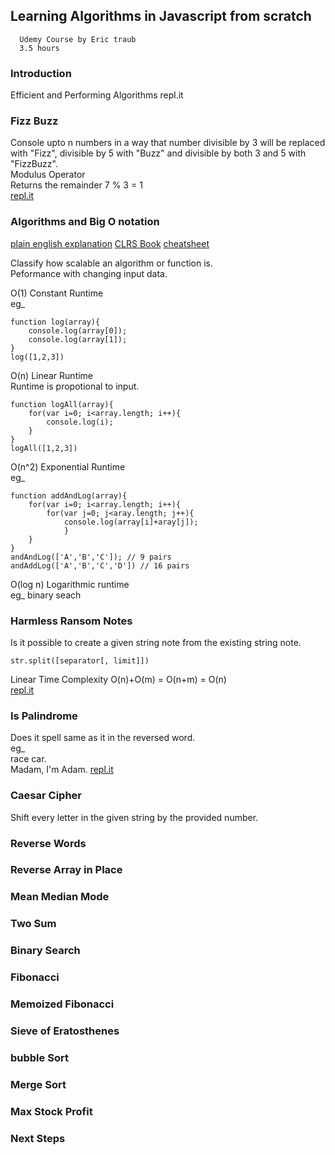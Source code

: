 
## Learning Algorithms in Javascript from scratch

	  Udemy Course by Eric traub
	  3.5 hours
  
### Introduction  
Efficient and Performing Algorithms
repl.it

### Fizz Buzz  
Console upto n numbers in a way that number divisible by 3 will be replaced with "Fizz", divisible by 5 with "Buzz" and divisible by both 3 and 5 with "FizzBuzz".  
Modulus Operator  
Returns the remainder 7 % 3 = 1  
[repl.it](https://repl.it/@AjinkyaNarwade/fizzBuzz)

### Algorithms and Big O notation  
[plain english explanation](https://stackoverflow.com/questions/487258/what-is-a-plain-english-explanation-of-big-o-notation)
[CLRS Book](https://ocw.mit.edu/courses/electrical-engineering-and-computer-science/6-046j-introduction-to-algorithms-sma-5503-fall-2005/index.htm)
[cheatsheet](http://bigocheatsheet.com/)

Classify how scalable an algorithm or function is.  
Peformance with changing input data.  

O(1) Constant Runtime  
eg_ 

	function log(array){
		console.log(array[0]);
		console.log(array[1]);
	}
	log([1,2,3])

O(n) Linear Runtime   
Runtime is propotional to input.  
	
	function logAll(array){
		for(var i=0; i<array.length; i++){
			console.log(i);
		}
	}
	logAll([1,2,3])

O(n^2) Exponential Runtime  
eg_
	
	function addAndLog(array){
		for(var i=0; i<array.length; i++){
			for(var j=0; j<aray.length; j++){
				console.log(array[i]+aray[j]);
				}
		}
	} 
	andAndLog(['A','B','C']); // 9 pairs
	andAddLog(['A','B','C','D']) // 16 pairs

O(log n) Logarithmic runtime  
eg_ binary seach  

### Harmless Ransom Notes  
Is it possible to create a given string note from the existing string note.  
```
str.split([separator[, limit]])
```
Linear Time Complexity O(n)+O(m)  = O(n+m) = O(n)   
[repl.it](https://repl.it/@AjinkyaNarwade/harmlesRansomNote)  


### Is Palindrome  
Does it spell same as it in the reversed word.  
eg_   
race car.  
Madam, I'm Adam.
[repl.it](https://repl.it/@AjinkyaNarwade/isPalindrome)

### Caesar Cipher  
Shift every letter in the given string by the provided number.


### Reverse Words  

### Reverse Array in Place  

### Mean Median Mode  

### Two Sum  

### Binary Search  

### Fibonacci  

### Memoized Fibonacci  

### Sieve of Eratosthenes  

### bubble Sort  

### Merge Sort  

### Max Stock Profit    

### Next Steps  
